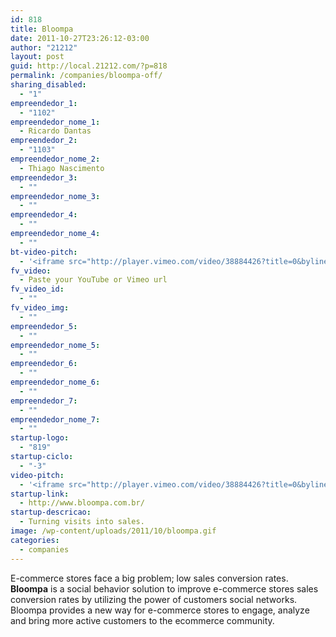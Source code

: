 ```yaml
---
id: 818
title: Bloompa
date: 2011-10-27T23:26:12-03:00
author: "21212"
layout: post
guid: http://local.21212.com/?p=818
permalink: /companies/bloompa-off/
sharing_disabled:
  - "1"
empreendedor_1:
  - "1102"
empreendedor_nome_1:
  - Ricardo Dantas
empreendedor_2:
  - "1103"
empreendedor_nome_2:
  - Thiago Nascimento
empreendedor_3:
  - ""
empreendedor_nome_3:
  - ""
empreendedor_4:
  - ""
empreendedor_nome_4:
  - ""
bt-video-pitch:
  - '<iframe src="http://player.vimeo.com/video/38884426?title=0&byline=0&portrait=0" width="620" height="349" frameborder="0" webkitAllowFullScreen mozallowfullscreen allowFullScreen></iframe>'
fv_video:
  - Paste your YouTube or Vimeo url
fv_video_id:
  - ""
fv_video_img:
  - ""
empreendedor_5:
  - ""
empreendedor_nome_5:
  - ""
empreendedor_6:
  - ""
empreendedor_nome_6:
  - ""
empreendedor_7:
  - ""
empreendedor_nome_7:
  - ""
startup-logo:
  - "819"
startup-ciclo:
  - "-3"
video-pitch:
  - '<iframe src="http://player.vimeo.com/video/38884426?title=0&byline=0&portrait=0" width="640" height="360" frameborder="0" webkitAllowFullScreen mozallowfullscreen allowFullScreen></iframe>'
startup-link:
  - http://www.bloompa.com.br/
startup-descricao:
  - Turning visits into sales.
image: /wp-content/uploads/2011/10/bloompa.gif
categories:
  - companies
---
```

E-commerce stores face a big problem; low sales conversion rates. **Bloompa** is a social behavior solution to improve e-commerce stores sales conversion rates by utilizing the power of customers social networks. Bloompa provides a new way for e-commerce stores to engage, analyze and bring more active customers to the ecommerce community.